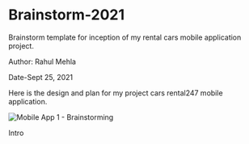 # Brainstorm-2021
Brainstorm template for inception of my rental cars mobile application project.

Author: Rahul Mehla

Date-Sept 25, 2021

Here is the design and plan for my project cars rental247 mobile application.

![Mobile App 1 - Brainstorming](https://user-images.githubusercontent.com/25864801/134763616-d65a3269-bb4e-46c7-84f3-fce86cdd4841.jpg)


Intro


